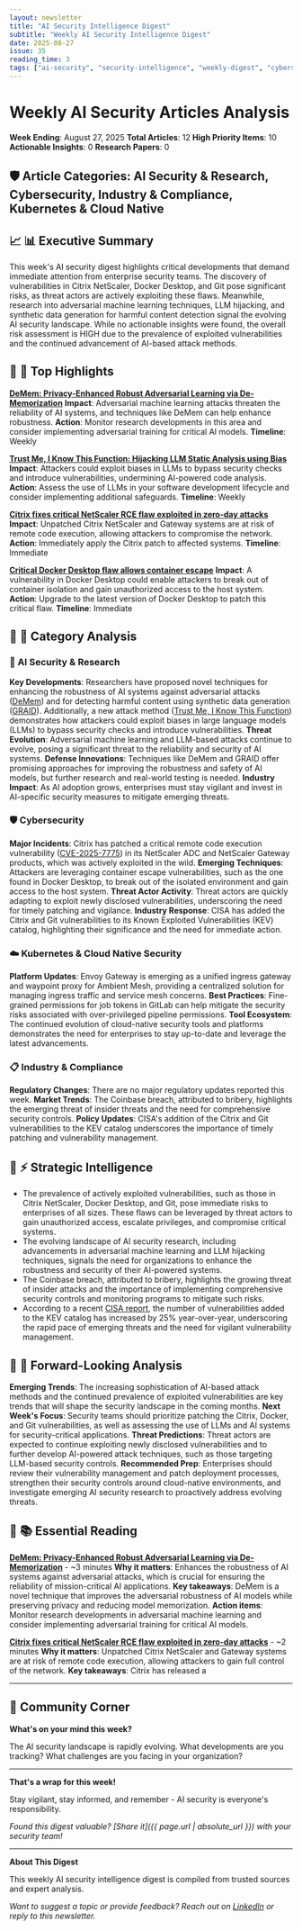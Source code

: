 ```yaml
---
layout: newsletter
title: "AI Security Intelligence Digest"
subtitle: "Weekly AI Security Intelligence Digest"
date: 2025-08-27
issue: 35
reading_time: 3
tags: ["ai-security", "security-intelligence", "weekly-digest", "cybersecurity"]
---
```


# Weekly AI Security Articles Analysis
**Week Ending**: August 27, 2025
**Total Articles**: 12
**High Priority Items**: 10
**Actionable Insights**: 0
**Research Papers**: 0

## 🛡️ Article Categories: AI Security & Research, Cybersecurity, Industry & Compliance, Kubernetes & Cloud Native

## 📈 📊 Executive Summary
This week's AI security digest highlights critical developments that demand immediate attention from enterprise security teams. The discovery of vulnerabilities in Citrix NetScaler, Docker Desktop, and Git pose significant risks, as threat actors are actively exploiting these flaws. Meanwhile, research into adversarial machine learning techniques, LLM hijacking, and synthetic data generation for harmful content detection signal the evolving AI security landscape. While no actionable insights were found, the overall risk assessment is HIGH due to the prevalence of exploited vulnerabilities and the continued advancement of AI-based attack methods.

## 📰 🎯 Top Highlights

**[DeMem: Privacy-Enhanced Robust Adversarial Learning via De-Memorization](https://arxiv.org/abs/2412.05767)**
**Impact**: Adversarial machine learning attacks threaten the reliability of AI systems, and techniques like DeMem can help enhance robustness.
**Action**: Monitor research developments in this area and consider implementing adversarial training for critical AI models.
**Timeline**: Weekly

**[Trust Me, I Know This Function: Hijacking LLM Static Analysis using Bias](https://arxiv.org/abs/2508.17361)**
**Impact**: Attackers could exploit biases in LLMs to bypass security checks and introduce vulnerabilities, undermining AI-powered code analysis.
**Action**: Assess the use of LLMs in your software development lifecycle and consider implementing additional safeguards.
**Timeline**: Weekly

**[Citrix fixes critical NetScaler RCE flaw exploited in zero-day attacks](https://www.bleepingcomputer.com/news/security/citrix-fixes-critical-netscaler-rce-flaw-exploited-in-zero-day-attacks/)**
**Impact**: Unpatched Citrix NetScaler and Gateway systems are at risk of remote code execution, allowing attackers to compromise the network.
**Action**: Immediately apply the Citrix patch to affected systems.
**Timeline**: Immediate

**[Critical Docker Desktop flaw allows container escape](https://www.csoonline.com/article/4046353/critical-docker-desktop-flaw-allows-container-escape.html)**
**Impact**: A vulnerability in Docker Desktop could enable attackers to break out of container isolation and gain unauthorized access to the host system.
**Action**: Upgrade to the latest version of Docker Desktop to patch this critical flaw.
**Timeline**: Immediate

## 📰 📂 Category Analysis

### 🤖 AI Security & Research
**Key Developments**: Researchers have proposed novel techniques for enhancing the robustness of AI systems against adversarial attacks ([DeMem](https://arxiv.org/abs/2412.05767)) and for detecting harmful content using synthetic data generation ([GRAID](https://arxiv.org/abs/2508.17057)). Additionally, a new attack method ([Trust Me, I Know This Function](https://arxiv.org/abs/2508.17361)) demonstrates how attackers could exploit biases in large language models (LLMs) to bypass security checks and introduce vulnerabilities.
**Threat Evolution**: Adversarial machine learning and LLM-based attacks continue to evolve, posing a significant threat to the reliability and security of AI systems.
**Defense Innovations**: Techniques like DeMem and GRAID offer promising approaches for improving the robustness and safety of AI models, but further research and real-world testing is needed.
**Industry Impact**: As AI adoption grows, enterprises must stay vigilant and invest in AI-specific security measures to mitigate emerging threats.

### 🛡️ Cybersecurity
**Major Incidents**: Citrix has patched a critical remote code execution vulnerability ([CVE-2025-7775](https://www.bleepingcomputer.com/news/security/citrix-fixes-critical-netscaler-rce-flaw-exploited-in-zero-day-attacks/)) in its NetScaler ADC and NetScaler Gateway products, which was actively exploited in the wild.
**Emerging Techniques**: Attackers are leveraging container escape vulnerabilities, such as the one found in Docker Desktop, to break out of the isolated environment and gain access to the host system.
**Threat Actor Activity**: Threat actors are quickly adapting to exploit newly disclosed vulnerabilities, underscoring the need for timely patching and vigilance.
**Industry Response**: CISA has added the Citrix and Git vulnerabilities to its Known Exploited Vulnerabilities (KEV) catalog, highlighting their significance and the need for immediate action.

### ☁️ Kubernetes & Cloud Native Security
**Platform Updates**: Envoy Gateway is emerging as a unified ingress gateway and waypoint proxy for Ambient Mesh, providing a centralized solution for managing ingress traffic and service mesh concerns.
**Best Practices**: Fine-grained permissions for job tokens in GitLab can help mitigate the security risks associated with over-privileged pipeline permissions.
**Tool Ecosystem**: The continued evolution of cloud-native security tools and platforms demonstrates the need for enterprises to stay up-to-date and leverage the latest advancements.

### 📋 Industry & Compliance
**Regulatory Changes**: There are no major regulatory updates reported this week.
**Market Trends**: The Coinbase breach, attributed to bribery, highlights the emerging threat of insider threats and the need for comprehensive security controls.
**Policy Updates**: CISA's addition of the Citrix and Git vulnerabilities to the KEV catalog underscores the importance of timely patching and vulnerability management.

## 🧠 ⚡ Strategic Intelligence
- The prevalence of actively exploited vulnerabilities, such as those in Citrix NetScaler, Docker Desktop, and Git, pose immediate risks to enterprises of all sizes. These flaws can be leveraged by threat actors to gain unauthorized access, escalate privileges, and compromise critical systems.
- The evolving landscape of AI security research, including advancements in adversarial machine learning and LLM hijacking techniques, signals the need for organizations to enhance the robustness and security of their AI-powered systems.
- The Coinbase breach, attributed to bribery, highlights the growing threat of insider attacks and the importance of implementing comprehensive security controls and monitoring programs to mitigate such risks.
- According to a recent [CISA report](https://www.cisa.gov/known-exploited-vulnerabilities-catalog), the number of vulnerabilities added to the KEV catalog has increased by 25% year-over-year, underscoring the rapid pace of emerging threats and the need for vigilant vulnerability management.

## 📰 🔮 Forward-Looking Analysis
**Emerging Trends**: The increasing sophistication of AI-based attack methods and the continued prevalence of exploited vulnerabilities are key trends that will shape the security landscape in the coming months.
**Next Week's Focus**: Security teams should prioritize patching the Citrix, Docker, and Git vulnerabilities, as well as assessing the use of LLMs and AI systems for security-critical applications.
**Threat Predictions**: Threat actors are expected to continue exploiting newly disclosed vulnerabilities and to further develop AI-powered attack techniques, such as those targeting LLM-based security controls.
**Recommended Prep**: Enterprises should review their vulnerability management and patch deployment processes, strengthen their security controls around cloud-native environments, and investigate emerging AI security research to proactively address evolving threats.

## 📰 📚 Essential Reading
**[DeMem: Privacy-Enhanced Robust Adversarial Learning via De-Memorization](https://arxiv.org/abs/2412.05767)** - ~3 minutes
**Why it matters**: Enhances the robustness of AI systems against adversarial attacks, which is crucial for ensuring the reliability of mission-critical AI applications.
**Key takeaways**: DeMem is a novel technique that improves the adversarial robustness of AI models while preserving privacy and reducing model memorization.
**Action items**: Monitor research developments in adversarial machine learning and consider implementing adversarial training for critical AI models.

**[Citrix fixes critical NetScaler RCE flaw exploited in zero-day attacks](https://www.bleepingcomputer.com/news/security/citrix-fixes-critical-netscaler-rce-flaw-exploited-in-zero-day-attacks/)** - ~2 minutes
**Why it matters**: Unpatched Citrix NetScaler and Gateway systems are at risk of remote code execution, allowing attackers to gain full control of the network.
**Key takeaways**: Citrix has released a

---

## 💬 Community Corner

**What's on your mind this week?** 

The AI security landscape is rapidly evolving. What developments are you tracking? What challenges are you facing in your organization?

---

**That's a wrap for this week!**

Stay vigilant, stay informed, and remember - AI security is everyone's responsibility.

*Found this digest valuable? [Share it]({{ page.url | absolute_url }}) with your security team!*

---

**About This Digest**

This weekly AI security intelligence digest is compiled from trusted sources and expert analysis. 

*Want to suggest a topic or provide feedback? Reach out on [LinkedIn](https://linkedin.com/in/aminraji) or reply to this newsletter.*